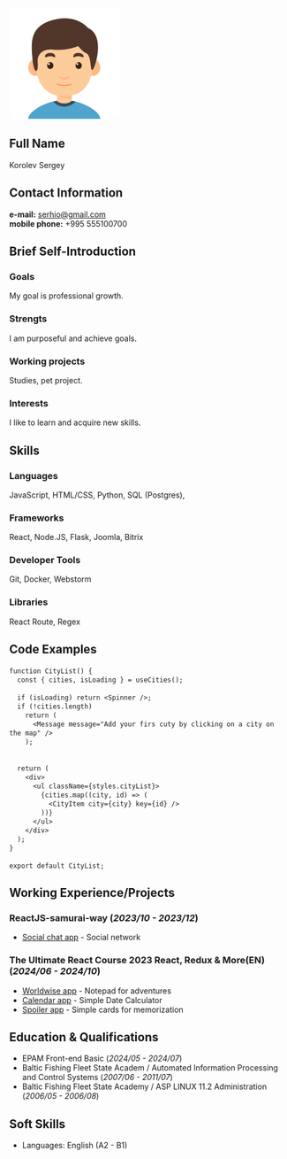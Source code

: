 
![Avatar](public/avatar.png "photo")
## Full Name
Korolev Sergey

## Contact Information

**e-mail:** serhio@gmail.com  
**mobile phone:** +995 555100700

## Brief Self-Introduction
### Goals
My goal is professional growth.
### Strengts
I am purposeful and achieve goals.
### Working projects
Studies, pet project.
### Interests
I like to learn and acquire new skills.


## Skills
### Languages
JavaScript, HTML/CSS, Python, SQL (Postgres),
### Frameworks
React, Node.JS, Flask, Joomla, Bitrix
### Developer Tools
Git, Docker, Webstorm
### Libraries
React Route, Regex


## Code Examples
```
function CityList() {
  const { cities, isLoading } = useCities();

  if (isLoading) return <Spinner />;
  if (!cities.length)
    return (
      <Message message="Add your firs cuty by clicking on a city on the map" />
    );


  return (
    <div>
      <ul className={styles.cityList}>
        {cities.map((city, id) => (
          <CityItem city={city} key={id} />
        ))}
      </ul>
    </div>
  );
}

export default CityList;
```


## Working Experience/Projects

### ReactJS-samurai-way (_2023/10 - 2023/12_)

* [Social chat app](https://github.com/serhio1212/ReactJS-samurai-way-1) - Social network

### The Ultimate React Course 2023 React, Redux & More(EN) (_2024/06 - 2024/10_)

* [Worldwise app](https://github.com/serhio1212/Owner-avatar-The-Ultimate-React-Course-2023-worldwise) - Notepad for adventures
* [Calendar app](https://github.com/serhio1212/The-Ultimate-React-Course-2023-calend) - Simple Date Calculator
* [Spoiler app](https://github.com/serhio1212/The-Ultimate-React-Course-2023-spoiler) - Simple cards for memorization


## Education & Qualifications

* EPAM Front-end Basic (_2024/05 - 2024/07_)
* Baltic Fishing Fleet State Academ / Automated Information Processing and Control Systems (_2007/06 - 2011/07_)
* Baltic Fishing Fleet State Academy / ASP LINUX 11.2 Administration (_2006/05 - 2006/08_)

## Soft Skills

* Languages: English (A2 - B1)
